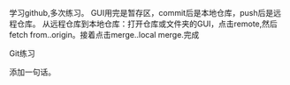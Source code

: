 ﻿学习github,多次练习。
GUI用完是暂存区，commit后是本地仓库，push后是远程仓库。
从远程仓库到本地仓库：打开仓库或文件夹的GUI，点击remote,然后fetch from..origin。接着点击merge..local merge.完成


Git练习

添加一句话。
